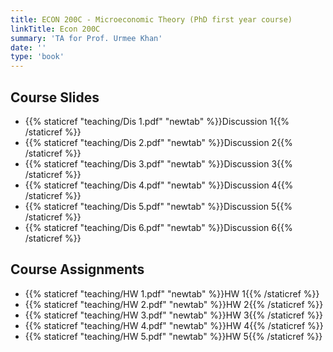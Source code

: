 ```yaml
---
title: ECON 200C - Microeconomic Theory (PhD first year course)
linkTitle: Econ 200C
summary: 'TA for Prof. Urmee Khan'
date: ''
type: 'book'
---
```

## Course Slides
- {{% staticref "teaching/Dis 1.pdf" "newtab" %}}Discussion 1{{% /staticref %}}
- {{% staticref "teaching/Dis 2.pdf" "newtab" %}}Discussion 2{{% /staticref %}}
- {{% staticref "teaching/Dis 3.pdf" "newtab" %}}Discussion 3{{% /staticref %}}
- {{% staticref "teaching/Dis 4.pdf" "newtab" %}}Discussion 4{{% /staticref %}}
- {{% staticref "teaching/Dis 5.pdf" "newtab" %}}Discussion 5{{% /staticref %}}
- {{% staticref "teaching/Dis 6.pdf" "newtab" %}}Discussion 6{{% /staticref %}}

## Course Assignments
- {{% staticref "teaching/HW 1.pdf" "newtab" %}}HW 1{{% /staticref %}}
- {{% staticref "teaching/HW 2.pdf" "newtab" %}}HW 2{{% /staticref %}}
- {{% staticref "teaching/HW 3.pdf" "newtab" %}}HW 3{{% /staticref %}}
- {{% staticref "teaching/HW 4.pdf" "newtab" %}}HW 4{{% /staticref %}}
- {{% staticref "teaching/HW 5.pdf" "newtab" %}}HW 5{{% /staticref %}}